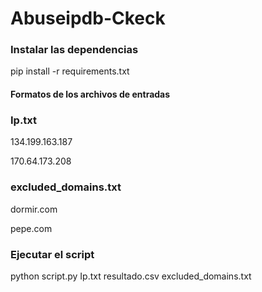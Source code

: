 # Abuseipdb-Ckeck 

### Instalar las dependencias
pip install -r requirements.txt

#### Formatos de los archivos de entradas

### Ip.txt

134.199.163.187

170.64.173.208

### excluded_domains.txt
dormir.com

pepe.com

### Ejecutar el script
python script.py Ip.txt resultado.csv excluded_domains.txt 


